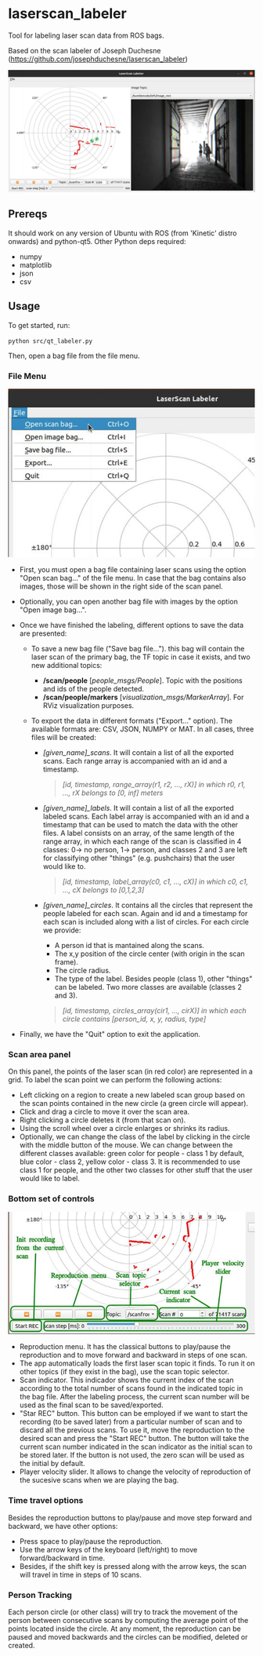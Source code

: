 # laserscan_labeler

Tool for labeling laser scan data from ROS bags.

Based on the scan labeler of Joseph Duchesne (https://github.com/josephduchesne/laserscan_labeler)

![](https://github.com/robotics-upo/laserscan_labeler/blob/master/images/app.jpeg)

## Prereqs

It should work on any version of Ubuntu with ROS (from 'Kinetic' distro onwards) and python-qt5.
Other Python deps required:
* numpy
* matplotlib
* json
* csv

## Usage

To get started, run:

`python src/qt_labeler.py`

Then, open a bag file from the file menu. 


### File Menu

![](https://github.com/robotics-upo/laserscan_labeler/blob/master/images/menu.jpeg)

- First, you must open a bag file containing laser scans using the option "Open scan bag..." of the file menu.
In case that the bag contains also images, those will be shown in the right side of the scan panel.

- Optionally, you can open another bag file with images by the option "Open image bag...".

- Once we have finished the labeling, different options to save the data are presented:
  - To save a new bag file ("Save bag file..."). this bag will contain the laser scan of the primary bag, the TF topic in case it exists, and two new additional topics:
    - **/scan/people** [*people_msgs/People*]. Topic with the positions and ids of the people detected.
    - **/scan/people/markers** [*visualization_msgs/MarkerArray*]. For RViz visualization purposes.
    
  - To export the data in different formats ("Export..." option). The available formats are: CSV, JSON, NUMPY or MAT. In all cases, three files will be created:
  
    - *[given_name]_scans*. It will contain a list of all the exported scans. Each range array is accompanied with an id and a timestamp. 
    
      > *[id, timestamp, range_array(r1, r2, ..., rX)] in which r0, r1, ..., rX belongs to [0, inf] meters*
    
    - *[given_name]_labels*. It will contain a list of all the exported labeled scans. Each label array is accompanied with an id and a timestamp that can be used to match the data with the other files. A label consists on an array, of the same length of the range array, in which each range of the scan is classified in 4 classes: 0-> no person, 1-> person, and classes 2 and 3 are left for classifying other "things" (e.g. pushchairs) that the user would like to.
    
      > *[id, timestamp, label_array(c0, c1, ..., cX)] in which c0, c1, ..., cX belongs to [0,1,2,3]* 
    
    - *[given_name]_circles*. It contains all the circles that represent the people labeled for each scan. Again and id and a timestamp for each scan is included along with a list of circles. For each circle we provide:
      - A person id that is mantained along the scans. 
      - The x,y position of the circle center (with origin in the scan frame).
      - The circle radius.
      - The type of the label. Besides people (class 1), other "things" can be labeled. Two more classes are available (classes 2 and 3).
      
      > *[id, timestamp, circles_array(cir1, ..., cirX)] in which each circle contains [person_id, x, y, radius, type]*
  
- Finally, we have the "Quit" option to exit the application.


### Scan area panel

On this panel, the points of the laser scan (in red color) are represented in a grid. To label the scan point we can perform the following actions:

- Left clicking on a region to create a new labeled scan group based on the scan points contained in the new circle (a green circle will appear).
- Click and drag a circle to move it over the scan area.
- Right clicking a circle deletes it (from that scan on).
- Using the scroll wheel over a circle enlarges or shrinks its radius.
- Optionally, we can change the class of the label by clicking in the circle with the middle button of the mouse. We can change between the different classes available: green color for people - class 1 by default, blue color - class 2, yellow color - class 3. It is recommended to use class 1 for people, and the other two classes for other stuff that the user would like to label. 


### Bottom set of controls

![](https://github.com/robotics-upo/laserscan_labeler/blob/master/images/botton_buttons2.jpg)

- Reproduction menu. It has the classical buttons to play/pause the reproduction and to move forward and backward in steps of one scan.
- The app automatically loads the first laser scan topic it finds. To run it on other topics (if they exist in the bag), use the scan topic selector.
- Scan indicator. This indicador shows the current index of the scan according to the total number of scans found in the indicated topic in the bag file. After the labeling process, the current scan number will be used as the final scan to be saved/exported. 
- "Star REC" button. This button can be employed if we want to start the recording (to be saved later) from a particular number of scan and to discard all the previous scans.
To use it, move the reproduction to the desired scan and press the "Start REC" button. The button will take the current scan number indicated in the scan indicator as the initial scan to be stored later. If the button is not used, the zero scan will be used as the initial by default.
- Player velocity slider. It allows to change the velocity of reproduction of the sucesive scans when we are playing the bag. 

### Time travel options

Besides the reproduction buttons to play/pause and move step forward and backward, we have other options:
- Press space to play/pause the reproduction.
- Use the arrow keys of the keyboard (left/right) to move forward/backward in time.
- Besides, if the shift key is pressed along with the arrow keys, the scan will travel in time in steps of 10 scans. 

### Person Tracking

Each person circle (or other class) will try to track the movement of the person between consecutive scans by computing the average point of the points located inside the circle.
At any moment, the reproduction can be paused and moved backwards and the circles can be modified, deleted or created. 

